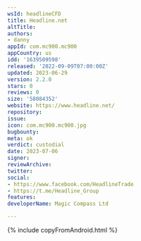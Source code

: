 ```yaml
---
wsId: headlineCFD
title: Headline.net
altTitle:
authors:
- danny
appId: com.mc900.mc900
appCountry: us
idd: '1639509598'
released: '2022-09-09T07:00:00Z'
updated: 2023-06-29
version: 2.2.0
stars: 0
reviews: 0
size: '58084352'
website: https://www.headline.net/
repository: 
issue:
icon: com.mc900.mc900.jpg
bugbounty:
meta: ok
verdict: custodial
date: 2023-07-06
signer:
reviewArchive:
twitter:
social:
- https://www.facebook.com/HeadlineTrade
- https://t.me/Headline_Group
features:
developerName: Magic Compass Ltd

---
```


{% include copyFromAndroid.html %}
